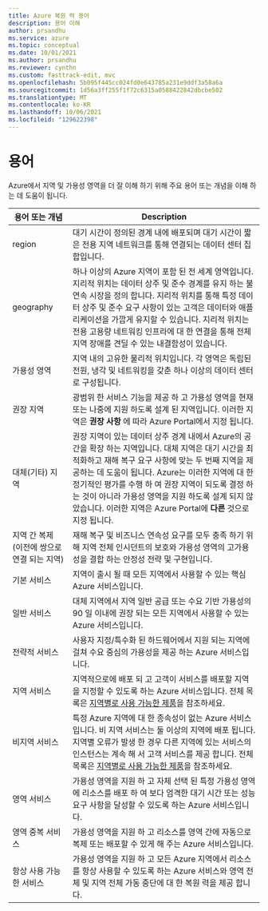```yaml
---
title: Azure 복원 력 용어
description: 용어 이해
author: prsandhu
ms.service: azure
ms.topic: conceptual
ms.date: 10/01/2021
ms.author: prsandhu
ms.reviewer: cynthn
ms.custom: fasttrack-edit, mvc
ms.openlocfilehash: 5b095f445cc024fd0e643785a231e9ddf3a58a6a
ms.sourcegitcommit: 1d56a3ff255f1f72c6315a0588422842dbcbe502
ms.translationtype: MT
ms.contentlocale: ko-KR
ms.lasthandoff: 10/06/2021
ms.locfileid: "129622398"
---
```

# <a name="terminology"></a>용어

Azure에서 지역 및 가용성 영역을 더 잘 이해 하기 위해 주요 용어 또는 개념을 이해 하는 데 도움이 됩니다.

| 용어 또는 개념 | Description |
| --- | --- |
| region | 대기 시간이 정의된 경계 내에 배포되며 대기 시간이 짧은 전용 지역 네트워크를 통해 연결되는 데이터 센터 집합입니다. |
| geography | 하나 이상의 Azure 지역이 포함 된 전 세계 영역입니다. 지리적 위치는 데이터 상주 및 준수 경계를 유지 하는 불연속 시장을 정의 합니다. 지리적 위치를 통해 특정 데이터 상주 및 준수 요구 사항이 있는 고객은 데이터와 애플리케이션을 가깝게 유지할 수 있습니다. 지리적 위치는 전용 고용량 네트워킹 인프라에 대 한 연결을 통해 전체 지역 장애를 견딜 수 있는 내결함성이 있습니다. |
| 가용성 영역 | 지역 내의 고유한 물리적 위치입니다. 각 영역은 독립된 전원, 냉각 및 네트워킹을 갖춘 하나 이상의 데이터 센터로 구성됩니다. |
| 권장 지역 | 광범위 한 서비스 기능을 제공 하 고 가용성 영역을 현재 또는 나중에 지원 하도록 설계 된 지역입니다. 이러한 지역은 **권장 사항** 에 따라 Azure Portal에서 지정 됩니다. |
| 대체(기타) 지역 | 권장 지역이 있는 데이터 상주 경계 내에서 Azure의 공간을 확장 하는 지역입니다. 대체 지역은 대기 시간을 최적화하고 재해 복구 요구 사항에 맞는 두 번째 지역을 제공하는 데 도움이 됩니다. Azure는 이러한 지역에 대 한 정기적인 평가를 수행 하 여 권장 지역이 되도록 결정 하는 것이 아니라 가용성 영역을 지원 하도록 설계 되지 않았습니다. 이러한 지역은 Azure Portal에 **다른** 것으로 지정 됩니다. |
| 지역 간 복제 (이전에 쌍으로 연결 되는 지역) | 재해 복구 및 비즈니스 연속성 요구를 모두 충족 하기 위해 지역 전체 인시던트의 보호와 가용성 영역의 고가용성을 결합 하는 안정성 전략 및 구현입니다. |
| 기본 서비스 | 지역이 출시 될 때 모든 지역에서 사용할 수 있는 핵심 Azure 서비스입니다. |
| 일반 서비스 | 대체 지역에서 지역 일반 공급 또는 수요 기반 가용성의 90 일 이내에 권장 되는 모든 지역에서 사용할 수 있는 Azure 서비스입니다. |
| 전략적 서비스 | 사용자 지정/특수화 된 하드웨어에서 지원 되는 지역에 걸쳐 수요 중심의 가용성을 제공 하는 Azure 서비스입니다. |
| 지역 서비스 | 지역적으로에 배포 되 고 고객이 서비스를 배포할 지역을 지정할 수 있도록 하는 Azure 서비스입니다. 전체 목록은 [지역별로 사용 가능한 제품](https://azure.microsoft.com/global-infrastructure/services/?products=all)을 참조하세요. |
| 비지역 서비스 | 특정 Azure 지역에 대 한 종속성이 없는 Azure 서비스입니다. 비 지역 서비스는 둘 이상의 지역에 배포 됩니다. 지역별 오류가 발생 한 경우 다른 지역에 있는 서비스의 인스턴스는 계속 해 서 고객 서비스를 제공 합니다. 전체 목록은 [지역별로 사용 가능한 제품](https://azure.microsoft.com/global-infrastructure/services/?products=all)을 참조하세요. |
| 영역 서비스 | 가용성 영역을 지원 하 고 자체 선택 된 특정 가용성 영역에 리소스를 배포 하 여 보다 엄격한 대기 시간 또는 성능 요구 사항을 달성할 수 있도록 하는 Azure 서비스입니다. |
| 영역 중복 서비스 | 가용성 영역을 지원 하 고 리소스를 영역 간에 자동으로 복제 또는 배포할 수 있게 해 주는 Azure 서비스입니다. |
| 항상 사용 가능한 서비스 | 가용성 영역을 지원 하 고 모든 Azure 지역에서 리소스를 항상 사용할 수 있도록 하는 Azure 서비스와 영역 전체 및 지역 전체 가동 중단에 대 한 복원 력을 제공 합니다. |
